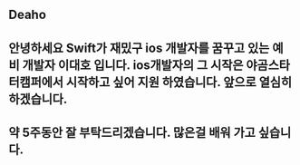 

## Deaho
## 안녕하세요 Swift가 재밌구 ios 개발자를 꿈꾸고 있는 예비 개발자 이대호 입니다. ios개발자의 그 시작은 야곰스타터캠퍼에서 시작하고 싶어 지원 하였습니다. 앞으로 열심히 하겠습니다. 
## 약 5주동안 잘 부탁드리겠습니다. 많은걸 배워 가고 싶습니다. 
